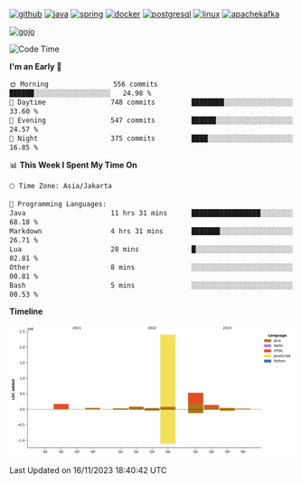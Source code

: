 <!-- [<img src='https://dev.karakun.com/assets/posts/2018-09-16-jc-java-article/3duke_suspects.jpg' alt='java'>](https://github.com/yeahbutstill) -->

[<img src='https://cdn.jsdelivr.net/npm/simple-icons@3.0.1/icons/github.svg' alt='github' height='40'>](https://github.com/yeahbutstill)  [<img src='https://cdn.jsdelivr.net/npm/simple-icons@3.0.1/icons/java.svg' alt='java' height='40'>](rahasia)  [<img src='https://cdn.jsdelivr.net/npm/simple-icons@3.0.1/icons/spring.svg' alt='spring' height='40'>](rahasia)  [<img src='https://cdn.jsdelivr.net/npm/simple-icons@3.0.1/icons/docker.svg' alt='docker' height='40'>](rahasia)  [<img src='https://cdn.jsdelivr.net/npm/simple-icons@3.0.1/icons/postgresql.svg' alt='postgresql' height='40'>](rahasia)  [<img src='https://cdn.jsdelivr.net/npm/simple-icons@3.0.1/icons/linux.svg' alt='linux' height='40'>](rahasia) [<img src='https://cdn.jsdelivr.net/npm/simple-icons@3.0.1/icons/apachekafka.svg' alt='apachekafka' height='40'>](rahasia)

[<img src='https://media.tenor.com/-8-KGI1eU8MAAAAd/jujutsu-kaisen-second-season.gif' alt='gojo'>](https://github.com/yeahbutstill)

<!--START_SECTION:waka-->
![Code Time](http://img.shields.io/badge/Code%20Time-2%2C434%20hrs%2029%20mins-blue)

**I'm an Early 🐤** 

```text
🌞 Morning                556 commits         ██████░░░░░░░░░░░░░░░░░░░   24.98 % 
🌆 Daytime                748 commits         ████████░░░░░░░░░░░░░░░░░   33.60 % 
🌃 Evening                547 commits         ██████░░░░░░░░░░░░░░░░░░░   24.57 % 
🌙 Night                  375 commits         ████░░░░░░░░░░░░░░░░░░░░░   16.85 % 
```


📊 **This Week I Spent My Time On** 

```text
🕑︎ Time Zone: Asia/Jakarta

💬 Programming Languages: 
Java                     11 hrs 31 mins      █████████████████░░░░░░░░   68.18 % 
Markdown                 4 hrs 31 mins       ███████░░░░░░░░░░░░░░░░░░   26.71 % 
Lua                      28 mins             █░░░░░░░░░░░░░░░░░░░░░░░░   02.81 % 
Other                    8 mins              ░░░░░░░░░░░░░░░░░░░░░░░░░   00.81 % 
Bash                     5 mins              ░░░░░░░░░░░░░░░░░░░░░░░░░   00.53 % 
```

**Timeline**

![Lines of Code chart](https://raw.githubusercontent.com/yeahbutstill/yeahbutstill/main/assets/bar_graph.png)


 Last Updated on 16/11/2023 18:40:42 UTC
<!--END_SECTION:waka-->
